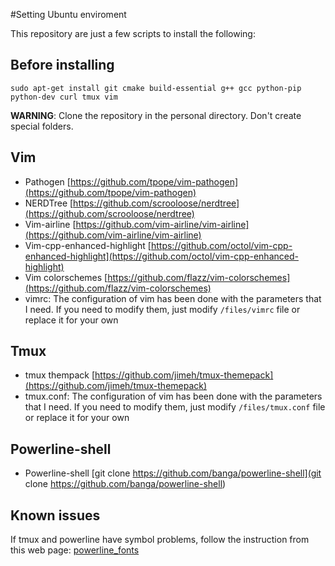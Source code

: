 #Setting Ubuntu enviroment

This repository are just a few scripts to install the following:

## Before installing

```shell
sudo apt-get install git cmake build-essential g++ gcc python-pip python-dev curl tmux vim
```

__WARNING__: Clone the repository in the personal directory. Don't create special folders.

## Vim

- Pathogen [https://github.com/tpope/vim-pathogen](https://github.com/tpope/vim-pathogen)
- NERDTree [https://github.com/scrooloose/nerdtree](https://github.com/scrooloose/nerdtree)
- Vim-airline [https://github.com/vim-airline/vim-airline](https://github.com/vim-airline/vim-airline)
- Vim-cpp-enhanced-highlight [https://github.com/octol/vim-cpp-enhanced-highlight](https://github.com/octol/vim-cpp-enhanced-highlight)
- Vim colorschemes [https://github.com/flazz/vim-colorschemes](https://github.com/flazz/vim-colorschemes)
- vimrc: The configuration of vim has been done with the parameters that I need. If you need to modify them, just modify `/files/vimrc` file or replace it for your own 

## Tmux

- tmux thempack [https://github.com/jimeh/tmux-themepack](https://github.com/jimeh/tmux-themepack)
- tmux.conf: The configuration of vim has been done with the parameters that I need. If you need to modify them, just modify `/files/tmux.conf` file or replace it for your own 

## Powerline-shell

- Powerline-shell [git clone https://github.com/banga/powerline-shell](git clone https://github.com/banga/powerline-shell) 

## Known issues

If tmux and powerline have symbol problems, follow the instruction from this web page:
[powerline_fonts](https://github.com/powerline/fonts)

